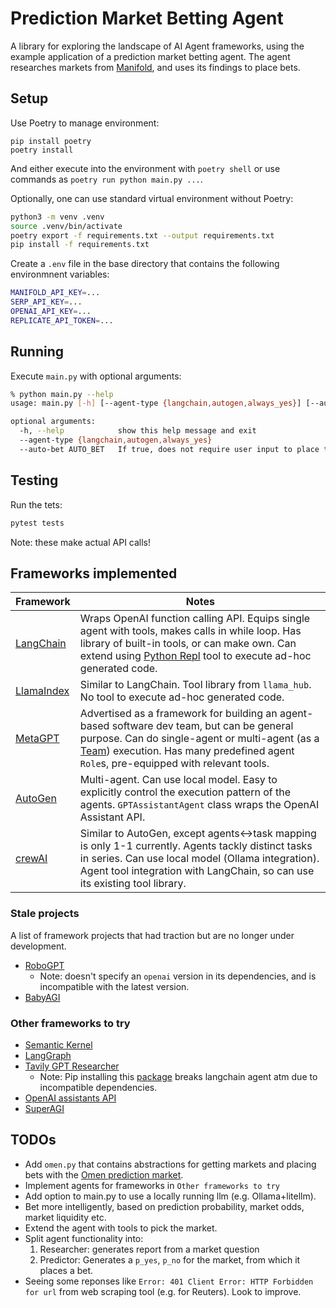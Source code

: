 # Prediction Market Betting Agent

A library for exploring the landscape of AI Agent frameworks, using the example application of a prediction market betting agent. The agent researches markets from [Manifold](https://manifold.markets/), and uses its findings to place bets.

## Setup

Use Poetry to manage environment:

```
pip install poetry
poetry install
```

And either execute into the environment with `poetry shell` or use commands as `poetry run python main.py ...`.

Optionally, one can use standard virtual environment without Poetry:

```bash
python3 -m venv .venv
source .venv/bin/activate
poetry export -f requirements.txt --output requirements.txt
pip install -f requirements.txt
```

Create a `.env` file in the base directory that contains the following environmnent variables:

```bash
MANIFOLD_API_KEY=...
SERP_API_KEY=...
OPENAI_API_KEY=...
REPLICATE_API_TOKEN=...
```

## Running

Execute `main.py` with optional arguments:

```bash
% python main.py --help
usage: main.py [-h] [--agent-type {langchain,autogen,always_yes}] [--auto-bet AUTO_BET]

optional arguments:
  -h, --help            show this help message and exit
  --agent-type {langchain,autogen,always_yes}
  --auto-bet AUTO_BET   If true, does not require user input to place the bet.
```

## Testing

Run the tets:

```bash
pytest tests
```

Note: these make actual API calls!

## Frameworks implemented

| Framework | Notes |
| --------- | ---------------- |
| [LangChain](https://python.langchain.com/docs/modules/agents/) | Wraps OpenAI function calling API. Equips single agent with tools, makes calls in while loop. Has library of built-in tools, or can make own. Can extend using [Python Repl](https://python.langchain.com/docs/integrations/tools/python) tool to execute ad-hoc generated code. |
| [LlamaIndex](https://docs.llamaindex.ai/en/stable/use_cases/agents.html) | Similar to LangChain. Tool library from `llama_hub`. No tool to execute ad-hoc generated code. |
| [MetaGPT](https://github.com/geekan/MetaGPT) | Advertised as a framework for building an agent-based software dev team, but can be general purpose. Can do single-agent or multi-agent (as a [Team](https://docs.deepwisdom.ai/main/en/guide/tutorials/multi_agent_101.html)) execution. Has many predefined agent `Role`s, pre-equipped with relevant tools. |
| [AutoGen](https://github.com/microsoft/autogen) | Multi-agent. Can use local model. Easy to explicitly control the execution pattern of the agents. `GPTAssistantAgent` class wraps the OpenAI Assistant API. |
| [crewAI](https://github.com/joaomdmoura/crewAI) | Similar to AutoGen, except agents<->task mapping is only 1-1 currently. Agents tackly distinct tasks in series. Can use local model (Ollama integration). Agent tool integration with LangChain, so can use its existing tool library. |

### Stale projects

A list of framework projects that had traction but are no longer under development.

- [RoboGPT](https://github.com/rokstrnisa/RoboGPT)
  - Note: doesn't specify an `openai` version in its dependencies, and is incompatible with the latest version.
- [BabyAGI](https://github.com/yoheinakajima/babyagi)

### Other frameworks to try

- [Semantic Kernel](https://github.com/microsoft/semantic-kernel/)
- [LangGraph](https://github.com/langchain-ai/langgraph)
- [Tavily GPT Researcher](https://github.com/assafelovic/gpt-researcher)
  - Note: Pip installing this [package](https://docs.tavily.com/docs/gpt-researcher/pip-package) breaks langchain agent atm due to incompatible dependencies.
- [OpenAI assistants API](https://platform.openai.com/docs/assistants)
- [SuperAGI](https://github.com/TransformerOptimus/SuperAGI)

## TODOs

- Add `omen.py` that contains abstractions for getting markets and placing bets with the [Omen prediction market](https://omen.eth.limo/).
- Implement agents for frameworks in `Other frameworks to try`
- Add option to main.py to use a locally running llm (e.g. Ollama+litellm).
- Bet more intelligently, based on prediction probability, market odds, market liquidity etc.
- Extend the agent with tools to pick the market.
- Split agent functionality into:
  1. Researcher: generates report from a market question
  2. Predictor: Generates a `p_yes`, `p_no` for the market, from which it places a bet.
- Seeing some reponses like `Error: 401 Client Error: HTTP Forbidden for url` from web scraping tool (e.g. for Reuters). Look to improve.

